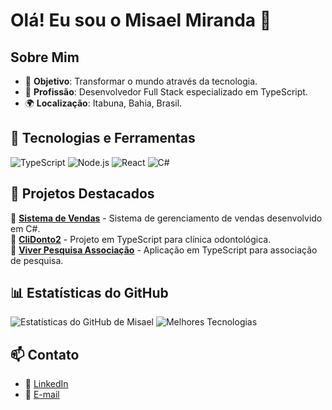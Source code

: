 # Olá! Eu sou o Misael Miranda 👋  

## Sobre Mim  

- 🎯 **Objetivo**: Transformar o mundo através da tecnologia.  
- 💼 **Profissão**: Desenvolvedor Full Stack especializado em TypeScript.  
- 🌍 **Localização**: Itabuna, Bahia, Brasil.  

## 🚀 Tecnologias e Ferramentas  

![TypeScript](https://img.shields.io/badge/TypeScript-007ACC?style=for-the-badge&logo=typescript&logoColor=white)
![Node.js](https://img.shields.io/badge/Node.js-339933?style=for-the-badge&logo=nodedotjs&logoColor=white)
![React](https://img.shields.io/badge/React-20232A?style=for-the-badge&logo=react&logoColor=61DAFB)
![C#](https://img.shields.io/badge/C%23-239120?style=for-the-badge&logo=csharp&logoColor=white)  

## 📌 Projetos Destacados  

🔹 [**Sistema de Vendas**](https://github.com/misereitor/SistemaDeVendas) - Sistema de gerenciamento de vendas desenvolvido em C#.  
🔹 [**CliDonto2**](https://github.com/misereitor/clidonto2) - Projeto em TypeScript para clínica odontológica.  
🔹 [**Viver Pesquisa Associação**](https://github.com/misereitor/viverpesquisaassociacao) - Aplicação em TypeScript para associação de pesquisa.  

## 📊 Estatísticas do GitHub  

![Estatísticas do GitHub de Misael](https://github-readme-stats.vercel.app/api?username=misereitor&show_icons=true&theme=dracula) ![Melhores Tecnologias](https://github-readme-stats.vercel.app/api/top-langs/?username=misereitor&layout=compact&langs_count=7&theme=dracula)


## 📫 Contato  

- 💼 [LinkedIn](https://www.linkedin.com/in/misaelmiranda)  
- 📧 [E-mail](mailto:seuemail@example.com)  
